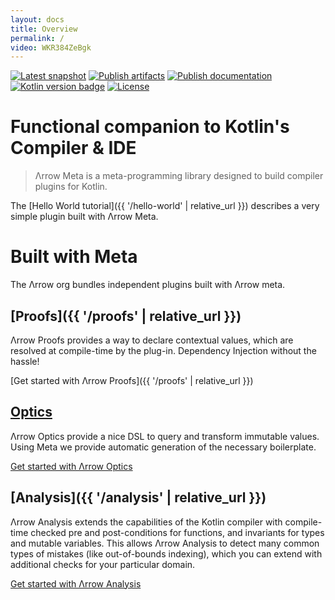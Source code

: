 ```yaml
---
layout: docs
title: Overview
permalink: /
video: WKR384ZeBgk
---
```


[![Latest snapshot](https://img.shields.io/maven-metadata/v?color=0576b6&label=latest%20snapshot&metadataUrl=https%3A%2F%2Foss.sonatype.org%2Fservice%2Flocal%2Frepositories%2Fsnapshots%2Fcontent%2Fio%2Farrow-kt%2Farrow-meta%2Fmaven-metadata.xml)](https://oss.sonatype.org/service/local/repositories/snapshots/content/io/arrow-kt/arrow-meta/)
[![Publish artifacts](https://github.com/arrow-kt/arrow-meta/workflows/Publish%20Artifacts/badge.svg)](https://github.com/arrow-kt/arrow-meta/actions?query=workflow%3A%22Publish+Artifacts%22)
[![Publish documentation](https://github.com/arrow-kt/arrow-meta/workflows/Publish%20Documentation/badge.svg)](https://github.com/arrow-kt/arrow-meta/actions?query=workflow%3A%22Publish+Documentation%22)
[![Kotlin version badge](https://img.shields.io/badge/kotlin-1.5-blue.svg)](https://kotlinlang.org/docs/whatsnew15.html)
[![License](https://img.shields.io/badge/License-Apache%202.0-blue.svg)](http://www.apache.org/licenses/LICENSE-2.0)

# Functional companion to Kotlin's Compiler & IDE

> Λrrow Meta is a meta-programming library designed to build compiler plugins for Kotlin.

The [Hello World tutorial]({{ '/hello-world' | relative_url }}) describes a very simple plugin built with Λrrow Meta. 

# Built with Meta

The Λrrow org bundles independent plugins built with Λrrow meta.

## [Proofs]({{ '/proofs' | relative_url }})

Λrrow Proofs provides a way to declare contextual values, which are resolved at compile-time by the plug-in. Dependency Injection without the hassle!

[Get started with Λrrow Proofs]({{ '/proofs' | relative_url }})

## [Optics](https://arrow-kt.io/docs/optics/)

Λrrow Optics provide a nice DSL to query and transform immutable values. Using Meta we provide automatic generation of the necessary boilerplate.

[Get started with Λrrow Optics](https://arrow-kt.io/docs/optics/)


## [Analysis]({{ '/analysis' | relative_url }})

Λrrow Analysis extends the capabilities of the Kotlin compiler with compile-time checked pre and post-conditions for functions, and invariants for types and mutable variables. This allows Λrrow Analysis to detect many common types of mistakes (like out-of-bounds indexing), which you can extend with additional checks for your particular domain.

[Get started with Λrrow Analysis](analysis-quickstart.html)